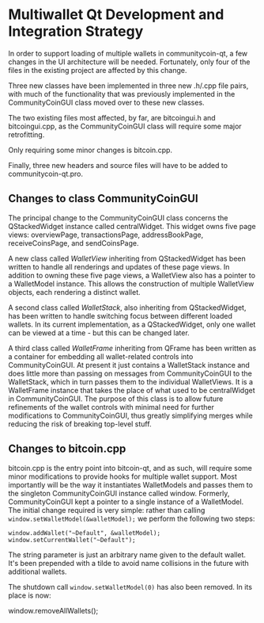 Multiwallet Qt Development and Integration Strategy
===================================================

In order to support loading of multiple wallets in communitycoin-qt, a few changes in the UI architecture will be needed.
Fortunately, only four of the files in the existing project are affected by this change.

Three new classes have been implemented in three new .h/.cpp file pairs, with much of the functionality that was previously
implemented in the CommunityCoinGUI class moved over to these new classes.

The two existing files most affected, by far, are bitcoingui.h and bitcoingui.cpp, as the CommunityCoinGUI class will require
some major retrofitting.

Only requiring some minor changes is bitcoin.cpp.

Finally, three new headers and source files will have to be added to communitycoin-qt.pro.

Changes to class CommunityCoinGUI
---------------------------
The principal change to the CommunityCoinGUI class concerns the QStackedWidget instance called centralWidget.
This widget owns five page views: overviewPage, transactionsPage, addressBookPage, receiveCoinsPage, and sendCoinsPage.

A new class called *WalletView* inheriting from QStackedWidget has been written to handle all renderings and updates of
these page views. In addition to owning these five page views, a WalletView also has a pointer to a WalletModel instance.
This allows the construction of multiple WalletView objects, each rendering a distinct wallet.

A second class called *WalletStack*, also inheriting from QStackedWidget, has been written to handle switching focus between
different loaded wallets. In its current implementation, as a QStackedWidget, only one wallet can be viewed at a time -
but this can be changed later.

A third class called *WalletFrame* inheriting from QFrame has been written as a container for embedding all wallet-related
controls into CommunityCoinGUI. At present it just contains a WalletStack instance and does little more than passing on messages
from CommunityCoinGUI to the WalletStack, which in turn passes them to the individual WalletViews. It is a WalletFrame instance
that takes the place of what used to be centralWidget in CommunityCoinGUI. The purpose of this class is to allow future
refinements of the wallet controls with minimal need for further modifications to CommunityCoinGUI, thus greatly simplifying
merges while reducing the risk of breaking top-level stuff.

Changes to bitcoin.cpp
----------------------
bitcoin.cpp is the entry point into bitcoin-qt, and as such, will require some minor modifications to provide hooks for
multiple wallet support. Most importantly will be the way it instantiates WalletModels and passes them to the
singleton CommunityCoinGUI instance called window. Formerly, CommunityCoinGUI kept a pointer to a single instance of a WalletModel.
The initial change required is very simple: rather than calling `window.setWalletModel(&walletModel);` we perform the
following two steps:

	window.addWallet("~Default", &walletModel);
	window.setCurrentWallet("~Default");

The string parameter is just an arbitrary name given to the default wallet. It's been prepended with a tilde to avoid name collisions in the future with additional wallets.

The shutdown call `window.setWalletModel(0)` has also been removed. In its place is now:

window.removeAllWallets();
